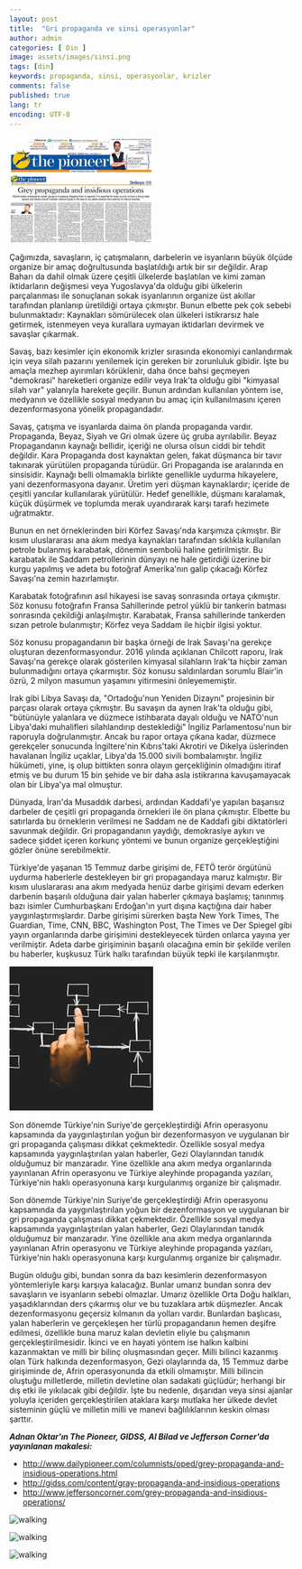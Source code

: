 ```yaml
---
layout: post
title:  "Gri propaganda ve sinsi operasyonlar"
author: admin
categories: [ Din ]
image: assets/images/sinsi.png
tags: [din]
keywords: propaganda, sinsi, operasyonlar, krizler
comments: false
published: true
lang: tr
encoding: UTF-8
---
```


![walking](/assets/images/the_pioneer_adnan_oktar_grey_propaganda_and_insidious_operations.jpg "image")

Çağımızda, savaşların, iç çatışmaların, darbelerin ve isyanların büyük ölçüde organize bir amaç doğrultusunda başlatıldığı artık bir sır değildir. Arap Baharı da dahil olmak üzere çeşitli ülkelerde başlatılan ve kimi zaman iktidarların değişmesi veya Yugoslavya'da olduğu gibi ülkelerin parçalanması ile sonuçlanan sokak isyanlarının organize üst akıllar tarafından planlanıp üretildiği ortaya çıkmıştır. Bunun elbette pek çok sebebi bulunmaktadır: Kaynakları sömürülecek olan ülkeleri istikrarsız hale getirmek, istenmeyen veya kurallara uymayan iktidarları devirmek ve savaşlar çıkarmak.

Savaş, bazı kesimler için ekonomik krizler sırasında ekonomiyi canlandırmak için veya silah pazarını yenilemek için gereken bir zorunluluk gibidir. İşte bu amaçla mezhep ayırımları körüklenir, daha önce bahsi geçmeyen "demokrasi" hareketleri organize edilir veya Irak'ta olduğu gibi "kimyasal silah var" yalanıyla harekete geçilir. Bunun ardından kullanılan yöntem ise, medyanın ve özellikle sosyal medyanın bu amaç için kullanılmasını içeren dezenformasyona yönelik propagandadır.

Savaş, çatışma ve isyanlarda daima ön planda propaganda vardır. Propaganda, Beyaz, Siyah ve Gri olmak üzere üç gruba ayrılabilir. Beyaz Propagandanın kaynağı bellidir, içeriği ne olursa olsun ciddi bir tehdit değildir. Kara Propaganda dost kaynaktan gelen, fakat düşmanca bir tavır takınarak yürütülen propaganda türüdür. Gri Propaganda ise aralarında en sinsisidir. Kaynağı belli olmamakla birlikte genellikle uydurma hikayelere, yani dezenformasyona dayanır. Üretim yeri düşman kaynaklardır; içeride de çeşitli yancılar kullanılarak yürütülür. Hedef genellikle, düşmanı karalamak, küçük düşürmek ve toplumda merak uyandırarak karşı tarafı hezimete uğratmaktır.

Bunun en net örneklerinden biri Körfez Savaşı'nda karşımıza çıkmıştır. Bir kısım uluslararası ana akım medya kaynakları tarafından sıklıkla kullanılan petrole bulanmış karabatak, dönemin sembolü haline getirilmiştir. Bu karabatak ile Saddam petrollerinin dünyayı ne hale getirdiği üzerine bir kurgu yapılmış ve adeta bu fotoğraf Amerika'nın galip çıkacağı Körfez Savaşı'na zemin hazırlamıştır.

Karabatak fotoğrafının asıl hikayesi ise savaş sonrasında ortaya çıkmıştır. Söz konusu fotoğrafın Fransa Sahillerinde petrol yüklü bir tankerin batması sonrasında çekildiği anlaşılmıştır. Karabatak, Fransa sahillerinde  tankerden sızan petrole bulanmıştır; Körfez veya Saddam ile hiçbir ilgisi yoktur.

Söz konusu propagandanın bir başka örneği de Irak Savaşı'na gerekçe oluşturan dezenformasyondur. 2016 yılında açıklanan Chilcott raporu, Irak Savaşı'na gerekçe olarak gösterilen kimyasal silahların Irak'ta hiçbir zaman bulunmadığını ortaya çıkarmıştır. Söz konusu saldırılardan sorumlu Blair'in özrü, 2 milyon masumun yaşamını yitirmesini önleyememiştir.

Irak gibi Libya Savaşı da, "Ortadoğu'nun Yeniden Dizaynı" projesinin bir parçası olarak ortaya çıkmıştır. Bu savaşın da aynen Irak'ta olduğu gibi, "bütünüyle yalanlara ve düzmece istihbarata dayalı olduğu ve NATO'nun Libya'daki muhalifleri silahlandırıp desteklediği" İngiliz Parlamentosu'nun bir raporuyla doğrulanmıştır. Ancak bu rapor ortaya çıkana kadar, düzmece gerekçeler sonucunda İngiltere'nin Kıbrıs'taki Akrotiri ve Dikelya üslerinden havalanan İngiliz uçaklar, Libya'da 15.000 sivili bombalamıştır. İngiliz hükümeti, yine, iş olup bittikten sonra olayın gerçekliğinin olmadığını itiraf etmiş ve bu durum 15 bin şehide ve bir daha asla istikrarına kavuşamayacak olan bir Libya'ya mal olmuştur.

Dünyada, İran'da Musaddık darbesi, ardından Kaddafi'ye yapılan başarısız darbeler de çeşitli gri propaganda örnekleri ile ön plana çıkmıştır. Elbette bu satırlarda bu örneklerin verilmesi ne Saddam ne de Kaddafi gibi diktatörleri savunmak değildir. Gri propagandanın yaydığı, demokrasiye aykırı ve sadece şiddet içeren korkunç yöntemi ve bunun organize gerçekleştiğini gözler önüne serebilmektir.

Türkiye'de yaşanan 15 Temmuz darbe girişimi de, FETÖ terör örgütünü uydurma haberlerle destekleyen bir gri propagandaya maruz kalmıştır. Bir kısım uluslararası ana akım medyada henüz darbe girişimi devam ederken darbenin başarılı olduğuna dair yalan haberler çıkmaya başlamış; tanınmış bazı isimler Cumhurbaşkanı Erdoğan'ın yurt dışına kaçtığına dair haber yaygınlaştırmışlardır. Darbe girişimi sürerken başta New York Times, The Guardian, Time, CNN, BBC, Washington Post, The Times ve Der Spiegel gibi yayın organlarında darbe girişimini destekleyecek türden onlarca yayına yer verilmiştir. Adeta darbe girişiminin başarılı olacağına emin bir şekilde verilen bu haberler, kuşkusuz Türk halkı tarafından büyük tepki ile karşılanmıştır.

  
![walking](/assets/images/operasyon.png "image")
<p>Son dönemde Türkiye'nin Suriye'de gerçekleştirdiği Afrin operasyonu kapsamında da yaygınlaştırılan yoğun bir dezenformasyon ve uygulanan bir gri propaganda çalışması dikkat çekmektedir. Özellikle sosyal medya kapsamında yaygınlaştırılan yalan haberler, Gezi Olaylarından tanıdık olduğumuz bir manzaradır. Yine özellikle ana akım medya organlarında yayınlanan Afrin operasyonu ve Türkiye aleyhinde propaganda yazıları, Türkiye'nin haklı operasyonuna karşı kurgulanmış organize bir çalışmadır.</p>
</div>

Son dönemde Türkiye'nin Suriye'de gerçekleştirdiği Afrin operasyonu kapsamında da yaygınlaştırılan yoğun bir dezenformasyon ve uygulanan bir gri propaganda çalışması dikkat çekmektedir. Özellikle sosyal medya kapsamında yaygınlaştırılan yalan haberler, Gezi Olaylarından tanıdık olduğumuz bir manzaradır. Yine özellikle ana akım medya organlarında yayınlanan Afrin operasyonu ve Türkiye aleyhinde propaganda yazıları, Türkiye'nin haklı operasyonuna karşı kurgulanmış organize bir çalışmadır.

Bugün olduğu gibi, bundan sonra da bazı kesimlerin dezenformasyon yöntemleriyle karşı karşıya kalacağız. Bunlar umarız bundan sonra dev savaşların ve isyanların sebebi olmazlar. Umarız özellikle Orta Doğu halkları, yaşadıklarından ders çıkarmış olur ve bu tuzaklara artık düşmezler. Ancak dezenformasyonu geçersiz kılmanın da yolları vardır. Bunlardan başlıcası, yalan haberlerin ve gerçekleşen her türlü propagandanın hemen deşifre edilmesi, özellikle buna maruz kalan devletin eliyle bu çalışmanın gerçekleştirilmesidir. İkinci ve en hayati yöntem ise halkın kalbini kazanmaktan ve milli bir bilinç oluşmasından geçer. Milli bilinci kazanmış olan Türk halkında dezenformasyon, Gezi olaylarında da, 15 Temmuz darbe girişiminde de, Afrin operasyonunda da etkili olmamıştır. Milli bilincin oluştuğu milletlerde, milletin devletine olan sadakati güçlüdür; herhangi bir dış etki ile yıkılacak gibi değildir. İşte bu nedenle, dışarıdan veya sinsi ajanlar yoluyla içeriden gerçekleştirilen ataklara karşı mutlaka her ülkede devlet sisteminin güçlü ve milletin milli ve manevi bağlılıklarının keskin olması şarttır.
 
***Adnan Oktar'ın The Pioneer, GIDSS, Al Bilad ve Jefferson Corner'da yayınlanan makalesi:***

- http://www.dailypioneer.com/columnists/oped/grey-propaganda-and-insidious-operations.html
- http://gidss.com/content/gray-propaganda-and-insidious-operations
- http://www.jeffersoncorner.com/grey-propaganda-and-insidious-operations/

![walking](/assets/images/jefferson_corner_adnan_oktar_grey_propaganda_and_insidious_operations.jpg "image")

![walking](/assets/images/gidss_adnan_oktar_grey_propaganda_and_insidious_operations.jpg "image")

![walking](/assets/images/al_bilad_adnan_oktar_grey_propaganda_and_insidious_operations.jpg "image")


